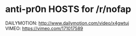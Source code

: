# anti-pr0n HOSTS for /r/nofap

DAILYMOTION: http://www.dailymotion.com/video/x4gwtuj  
VIMEO: https://vimeo.com/171017589
